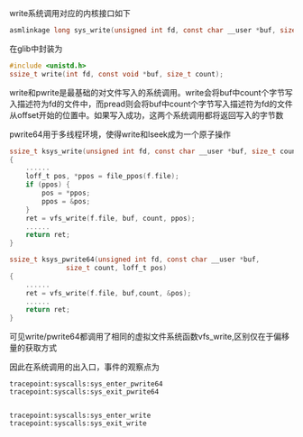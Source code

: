 write系统调用对应的内核接口如下

```c
asmlinkage long sys_write(unsigned int fd, const char __user *buf, size_t count);
```

在glib中封装为
```c
#include <unistd.h>
ssize_t write(int fd, const void *buf, size_t count);
```

write和pwrite是最基础的对文件写入的系统调用。write会将buf中count个字节写入描述符为fd的文件中，而pread则会将buf中count个字节写入描述符为fd的文件从offset开始的位置中。如果写入成功，这两个系统调用都将返回写入的字节数

pwrite64用于多线程环境，使得write和lseek成为一个原子操作

```c
ssize_t ksys_write(unsigned int fd, const char __user *buf, size_t count)
{
    ......
    loff_t pos, *ppos = file_ppos(f.file);
    if (ppos) {
        pos = *ppos;
        ppos = &pos;
    }
    ret = vfs_write(f.file, buf, count, ppos);
    ......
	return ret;
}

ssize_t ksys_pwrite64(unsigned int fd, const char __user *buf,
		      size_t count, loff_t pos)
{
    ......
    ret = vfs_write(f.file, buf,count, &pos);   
    ......
	return ret;
}
```
可见write/pwrite64都调用了相同的虚拟文件系统函数vfs_write,区别仅在于偏移量的获取方式

因此在系统调用的出入口，事件的观察点为
```shell
tracepoint:syscalls:sys_enter_pwrite64
tracepoint:syscalls:sys_exit_pwrite64


tracepoint:syscalls:sys_enter_write
tracepoint:syscalls:sys_exit_write

```